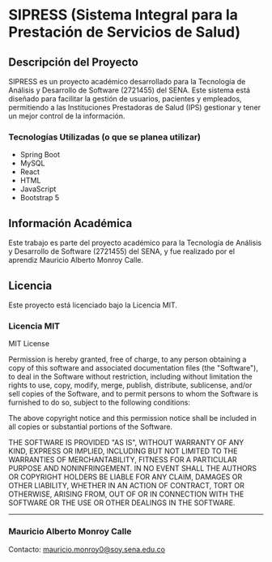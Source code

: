 # SIPRESS (Sistema Integral para la Prestación de Servicios de Salud)

## Descripción del Proyecto

SIPRESS es un proyecto académico desarrollado para la Tecnología de Análisis y Desarrollo de Software (2721455) del
SENA. Este sistema está diseñado para facilitar la gestión de usuarios, pacientes y empleados, permitiendo a las Instituciones
Prestadoras de Salud (IPS) gestionar y tener un mejor control de la información.

### Tecnologías Utilizadas (o que se planea utilizar)

- Spring Boot
- MySQL
- React
- HTML
- JavaScript
- Bootstrap 5

## Información Académica

Este trabajo es parte del proyecto académico para la Tecnología de Análisis y Desarrollo de Software (2721455) del SENA,
y fue realizado por el aprendiz Mauricio Alberto Monroy Calle.

## Licencia

Este proyecto está licenciado bajo la Licencia MIT.

### Licencia MIT

MIT License

Permission is hereby granted, free of charge, to any person obtaining a copy
of this software and associated documentation files (the "Software"), to deal
in the Software without restriction, including without limitation the rights
to use, copy, modify, merge, publish, distribute, sublicense, and/or sell
copies of the Software, and to permit persons to whom the Software is
furnished to do so, subject to the following conditions:

The above copyright notice and this permission notice shall be included in all
copies or substantial portions of the Software.

THE SOFTWARE IS PROVIDED "AS IS", WITHOUT WARRANTY OF ANY KIND, EXPRESS OR
IMPLIED, INCLUDING BUT NOT LIMITED TO THE WARRANTIES OF MERCHANTABILITY,
FITNESS FOR A PARTICULAR PURPOSE AND NONINFRINGEMENT. IN NO EVENT SHALL THE
AUTHORS OR COPYRIGHT HOLDERS BE LIABLE FOR ANY CLAIM, DAMAGES OR OTHER
LIABILITY, WHETHER IN AN ACTION OF CONTRACT, TORT OR OTHERWISE, ARISING FROM,
OUT OF OR IN CONNECTION WITH THE SOFTWARE OR THE USE OR OTHER DEALINGS IN THE
SOFTWARE.


---

### Mauricio Alberto Monroy Calle

Contacto: mauricio.monroy0@soy.sena.edu.co
